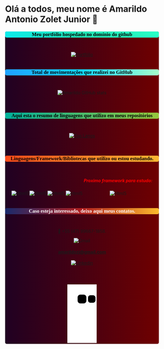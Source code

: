 # Olá a todos, meu nome é Amarildo Antonio Zolet Junior 🤚

<div style ="text-align:center;  background: #200122; /* fallback for old browsers */
  background: -webkit-linear-gradient(to right, #200122, #6f0000);
  background: linear-gradient(to right, #200122, #6f0000);border-radius:5px">
<h3 style="background: linear-gradient(to right, #0cebeb, #20e3b2, #29ffc6);border-radius:5px;text-align:center;color:black;@import url('https://fonts.googleapis.com/css2?family=Press+Start+2P&display=swap');font-family: 'Press Start 2P', cursive;"> Meu portfólio hospedado no domínio do github
</h3><br/>

[![Portfólio](https://img.shields.io/website-up-down-green-red/http/monip.org.svg)](https://amarildozoletjunior.github.io/)
<br/>
<br/>

<h3 style="background: linear-gradient(to right, #1fa2ff, #12d8fa, #a6ffcb);;border-radius:5px;text-align:center;color:black;@import url('https://fonts.googleapis.com/css2?family=Press+Start+2P&display=swap');font-family: 'Press Start 2P', cursive;"> Total de movimentações que realizei no GitHub
</h3>
<br/>

![Amarildo GitHub stats](https://github-readme-stats.vercel.app/api?username=AmarildoZoletJunior&show_icons=true&theme=radical)
<br/>
<br/>
<br/>

<h3 style="background: linear-gradient(to right, #00b09b, #96c93d);border-radius:5px;text-align:center;color:black; white-space: nowrap;@import url('https://fonts.googleapis.com/css2?family=Press+Start+2P&display=swap');font-family: 'Press Start 2P', cursive;"> Aqui esta o resumo de linguagens que utilizo em meus repositórios
</h3>
<br/>

[![Top Langs](https://github-readme-stats.vercel.app/api/top-langs/?username=AmarildoZoletJunior&layout=compact)](https://github.com/anuraghazra/github-readme-stats)
<br/>
<br/>
<br/>

<h3 style="background: linear-gradient(to right, #fc4a1a, #f7b733);border-radius:5px;text-align:center;color:black; white-space: nowrap;@import url('https://fonts.googleapis.com/css2?family=Press+Start+2P&display=swap');font-family: 'Press Start 2P', cursive;">
Linguagens/Framework/Bibliotecas que utilizo ou estou estudando.
</h3>
<div style="display:inline-block;"><br/>
    <img align="center" alt="Html5" src="https://img.shields.io/badge/HTML5-E34F26?style=for-the-badge&logo=html5&logoColor=white">
</div>
<div style="display:inline-block;"><br/>
    <img align="center" alt="Html5" src="https://img.shields.io/badge/CSS3-1572B6?style=for-the-badge&logo=css3&logoColor=white">
</div>
<div style="display:inline-block;"><br/>
    <img align="center" alt="Html5" src="https://img.shields.io/badge/JavaScript-323330?style=for-the-badge&logo=javascript&logoColor=F7DF1E">
</div>
<div style="display:inline-block;"><br/>
    <img align="center" alt="Html5" src="https://img.shields.io/badge/Bootstrap-563D7C?style=for-the-badge&logo=bootstrap&logoColor=white">
</div>
<div style="display:inline-block;"><br/>
    <h5 style="color:red"><b>Proximo framework para estudo:</b> </h5>
    <img align="center" alt="Html5" src="https://img.shields.io/badge/Node.js-43853D?style=for-the-badge&logo=node.js&logoColor=white">
</div>
<br/><br/>



<h3 style ="background: linear-gradient(to right, #1a2a6c, #b21f1f, #fdbb2d);border-radius:5px;text-align:center;color:white; white-space: nowrap;@import url('https://fonts.googleapis.com/css2?family=Press+Start+2P&display=swap');font-family: 'Press Start 2P', cursive;"> Caso esteja interessado, deixo aqui meus contatos. </h3>
<br/>


📱 +55 (47) 99667-1858.


![Gmail](https://img.shields.io/badge/Gmail-D14836?style=for-the-badge&logo=gmail&logoColor=white)<h4>amarildozj@gmail.com</h4>


[![Linkedin](https://img.shields.io/badge/LinkedIn-0077B5?style=for-the-badge&logo=linkedin&logoColor=white)](https://www.linkedin.com/in/amarildozj/)

<br/>
<br/>

![Snake animation](https://github.com/AmarildoZoletJunior/AmarildoZoletJunior/blob/output/github-contribution-grid-snake.svg)

